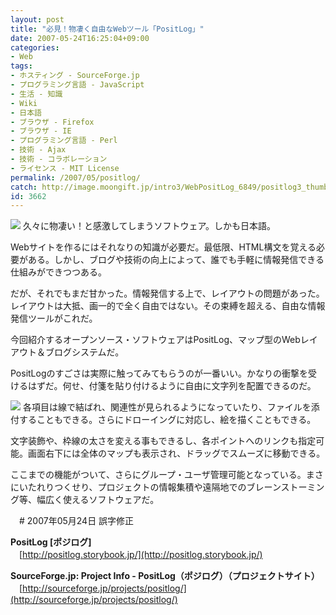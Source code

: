```yaml
---
layout: post
title: "必見！物凄く自由なWebツール「PositLog」"
date: 2007-05-24T16:25:04+09:00
categories:
- Web
tags: 
- ホスティング - SourceForge.jp
- プログラミング言語 - JavaScript
- 生活 - 知識
- Wiki
- 日本語
- ブラウザ - Firefox
- ブラウザ - IE
- プログラミング言語 - Perl
- 技術 - Ajax
- 技術 - コラボレーション
- ライセンス - MIT License
permalink: /2007/05/positlog/
catch: http://image.moongift.jp/intro3/WebPositLog_6849/positlog3_thumb2.png
id: 3662
---
```

[![](http://image.moongift.jp/intro3/WebPositLog_6849/positlog2_thumb1.png)](http://image.moongift.jp/intro3/WebPositLog_6849/positlog23.png) 久々に物凄い！と感激してしまうソフトウェア。しかも日本語。

 

Webサイトを作るにはそれなりの知識が必要だ。最低限、HTML構文を覚える必要がある。しかし、ブログや技術の向上によって、誰でも手軽に情報発信できる仕組みができつつある。

 

だが、それでもまだ甘かった。情報発信する上で、レイアウトの問題があった。レイアウトは大抵、画一的で全く自由ではない。その束縛を超える、自由な情報発信ツールがこれだ。

 

今回紹介するオープンソース・ソフトウェアはPositLog、マップ型のWebレイアウト＆ブログシステムだ。

<!--more--> 

PositLogのすごさは実際に触ってみてもらうのが一番いい。かなりの衝撃を受けるはずだ。何せ、付箋を貼り付けるように自由に文字列を配置できるのだ。

 

[![](http://image.moongift.jp/intro3/WebPositLog_6849/positlog3_thumb2.png)](http://image.moongift.jp/intro3/WebPositLog_6849/positlog36.png) 各項目は線で結ばれ、関連性が見られるようになっていたり、ファイルを添付することもできる。さらにドローイングに対応し、絵を描くこともできる。

 

文字装飾や、枠線の太さを変える事もできるし、各ポイントへのリンクも指定可能。画面右下には全体のマップも表示され、ドラッグでスムーズに移動できる。

 

ここまでの機能がついて、さらにグループ・ユーザ管理可能となっている。まさにいたれりつくせり、プロジェクトの情報集積や遠隔地でのブレーンストーミング等、幅広く使えるソフトウェアだ。

 

　# 2007年05月24日 誤字修正

 

**PositLog [ポジログ]**  
　[http://positlog.storybook.jp/](http://positlog.storybook.jp/)

**SourceForge.jp: Project Info - PositLog（ポジログ）（プロジェクトサイト）**  
　[http://sourceforge.jp/projects/positlog/](http://sourceforge.jp/projects/positlog/)

